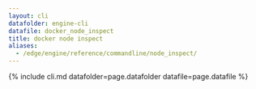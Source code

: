 ```yaml
---
layout: cli
datafolder: engine-cli
datafile: docker_node_inspect
title: docker node inspect
aliases:
  - /edge/engine/reference/commandline/node_inspect/
---
```

<!--
This page is automatically generated from Docker's source code. If you want to
suggest a change to the text that appears here, open a ticket or pull request
in the source repository on GitHub:

https://github.com/docker/cli
-->
{% include cli.md datafolder=page.datafolder datafile=page.datafile %}
